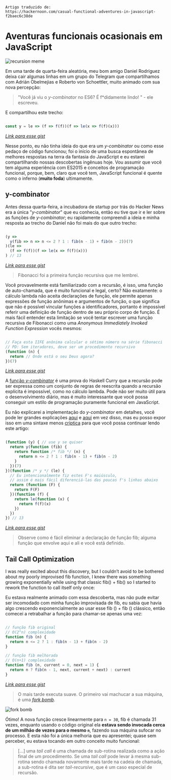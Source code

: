 ```

Artigo traduzido de: 
https://hackernoon.com/casual-functional-adventures-in-javascript-f2baec6c38de

```

# Aventuras funcionais ocasionais em JavaScript

![recursion meme](https://raw.githubusercontent.com/suissa/blog/master/traducoes/imgs/recursion.png)

Em uma tarde de quarta-feira aleatória, meu bom amigo Daniel Rodríguez deixa cair algumas linhas em um grupo do Telegram que compartilhamos com Adrián Obelmejias e Roberto von Schoettler, muito animado com sua nova percepção: 


> "Você já viu o *y-combinator* no ES6? É f*didamente lindo! " - ele escreveu. 


E compartilhou este trecho:


```js

const y = le => (f => f(f))(f => le(x => f(f)(x)))

```
*[Link para esse gist](https://gist.github.com/stefanmaric/689e54f7cb45e458489da3fe55c0680f#file-y-combinator-js)*

Nesse ponto, eu não tinha ideia do que era um *y-combinator* ou como esse pedaço de código funcionou; foi o início de uma busca espontânea de melhores respostas na terra da fantasia do JavaScript e eu estarei compartilhando nossas descobertas ingênuas hoje. Vou assumir que você tem alguma experiência com ES2015 e conceitos de programação funcional, porque, bem, claro que você tem, JavaScript funcional é quente como o inferno (**muito foda**) ultimamente.

## y-combinator

Antes dessa quarta-feira, a incubadora de startup por trás do Hacker News era a única "*y-combinator*" que eu conhecia, então eu tive que ir e ler sobre as funções de *y-combinator*; eu rapidamente compreendi a ideia e minha resposta ao trecho do Daniel não foi mais do que outro trecho:



```js

(y =>
  y(fib => n => n <= 2 ? 1 : fib(n - 1) + fib(n - 2))(7)
)(le =>
  (f => f(f))(f => le(x => f(f)(x)))
) // 13

```
*[Link para esse gist](https://gist.github.com/stefanmaric/abd5a8070f2d1be20a5921d9b7fea57b.js)*


> Fibonacci foi a primeira função recursiva que me lembrei.


Você provavelmente está familiarizado com a recursão, é isso, uma função de auto-chamada, que é muito funcional e legal, certo? Não exatamente: o cálculo lambda não aceita declarações de função, ele permite apenas expressões de função anônimas e argumentos de função, o que significa que não é possível vincular funções a identificadores, portanto é impossível referir uma definição de função dentro de seu próprio corpo de função. É mais fácil entender esta limitação se você tentar escrever uma função recursiva de Fibonacci como uma *Anonymous Immediately Invoked Function Expression* vocês mesmos:


```js

// Faça esta IIFE anônima calcular o sétimo número na série fibonacci
// PD: Sem iteradores, deve ser um procedimento recursivo
(function (n) { 
  return // Onde está o seu Deus agora?
})(7)

```
*[Link para esse gist](https://gist.github.com/stefanmaric/a1447305b7d4df9127691a7a2e590000#file-seemingly-imposible-recursive-fib-function-js)*

A [função *y-combinator*](https://en.wikipedia.org/wiki/Fixed-point_combinator) é uma prova do Haskell Curry que a recursão pode ser expressa como um conjunto de regras de reescrita quando a recursão explícita é impossível, como no cálculo lambda. Pode não ser muito útil para o desenvolvimento diário, mas é muito interessante que você possa conseguir um estilo de programação puramente funcional em JavaScript.

Eu não explicarei a implementação do *y-combinator* em detalhes, você pode ler grandes explicações [aqui](http://matt.might.net/articles/implementation-of-recursive-fixed-point-y-combinator-in-javascript-for-memoization/) e [aqui](http://kestas.kuliukas.com/YCombinatorExplained/) em vez disso, mas eu posso expor isso em uma sintaxe menos [críptica](https://www.dicio.com.br/criptico/) para que você possa continuar lendo este artigo:

```js

(function (y) { // use y se quiser
  return y(function (fib) {
    return function /* fib */ (n) {
      return n <= 2 ? 1 : fib(n - 1) + fib(n - 2)
    }
  })(7)
})(function /* y */ (le) {
  // Eu intencionalmente fiz estes F's maiúsculo,
  // assim é mais fácil diferenciá-las das poucas f's linhas abaixo
  return (function (F) {
    return F(F)
  })(function (f) {
    return le(function (x) {
      return f(f)(x)
    })
  })
}) // 13

```
*[Link para esse gist](https://gist.github.com/stefanmaric/5dac3de81cd26fbf38750751509c71f5#file-pure-functional-y-combinator-in-plain-es5-js)*

> Observe como é fácil eliminar a declaração de função fib; alguma função que envolve aqui e ali e você está definido.



## Tail Call Optimization

I was really excited about this discovery, but I couldn’t avoid to be bothered about my poorly improvised fib function, I knew there was something growing exponentially while using that classic fib() + fib() so I started to rework the function to call itself only once:

Eu estava realmente animado com essa descoberta, mas não pude evitar ser incomodado com minha função improvisada de fib, eu sabia que havia algo crescendo exponencialmente ao usar esse fib () + fib () clássico, então comecei a retrabalhar a função para chamar-se apenas uma vez:

```js

// função fib original 
// O(2^n) complexidade
function fib (n) {
  return n <= 2 ? 1 : fib(n - 1) + fib(n - 2)
}

// função fib melhorada
// O(n+1) complexidade
function fib (n, current = 0, next = 1) {
  return n ? fib(n - 1, next, current + next) : current
}

```
*[Link para esse gist](https://gist.github.com/stefanmaric/6dd9e6b034fc0cb1e4b822faad8803c9#file-fib-functions-compared-js)*

> O mais tarde executa suave. O primeiro vai machucar a sua máquina, é uma *[fork bomb](https://en.wikipedia.org/wiki/Fork_bomb)*.

![fork bomb](https://upload.wikimedia.org/wikipedia/commons/5/52/Fork_bomb.svg)


Ótimo! A nova função cresce linearmente para `n = 30`, fib é chamada 31 vezes, enquanto usando o código original ela **estava sendo invocada cerca de um milhão de vezes para o mesmo `n`**, fazendo sua máquina sufocar no processo. E esta não foi a única melhoria que eu apresentei; quase sem perceber, eu estava tocando em outro conceito muito funcional:

> [...] uma *tail call* é uma chamada de sub-rotina realizada como a ação final de um procedimento. Se uma *tail call* pode levar à mesma sub-rotina sendo chamada novamente mais tarde na cadeia de chamada, a sub-rotina é dita ser *tail-recursive*, que é um caso especial de recursão.
